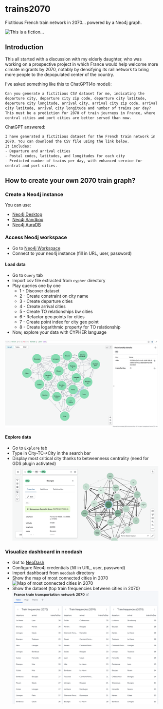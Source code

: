 # trains2070
Fictitious French train network in 2070... powered by a Neo4j graph.

![This is a fiction...](./images/map_french_train_network_2070.png "French train network 2070")

##  Introduction
This all started with a discussion with my elderly daughter, who was working on a prospective project in which France would help welcome more climate migrants by 2070, notably by densifying its rail network to bring more people to the depopulated center of the country.

I've asked something like this to ChatGPT(4o model):
```
Can you generate a fictitious CSV dataset for me, indicating the departure city, departure city zip code, departure city latitude, departure city longitude, arrival city, arrival city zip code, arrival city latitude, arrival city longitude and number of trains per day?
This must be a prediction for 2070 of train journeys in France, where central cities and port cities are better served than now.
```

ChatGPT answered:
```
I have generated a fictitious dataset for the French train network in 2070. You can download the CSV file using the link below.
It includes:
- Departure and arrival cities
- Postal codes, latitudes, and longitudes for each city
- Predicted number of trains per day, with enhanced service for central and port cities.
```

## How to create your own 2070 train graph?
### Create a Neo4j instance
You can use:
* [Neo4j Desktop](https://neo4j.com/docs/desktop-manual/current/installation/ "Using Neo4j Enterprise Edition Developer license on your desktop")
* [Neo4j Sandbox](https://neo4j.com/sandbox/ "Experience Neo4j in a click with the Sandbox")
* [Neo4j AuraDB](https://neo4j.com/product/auradb "Fully Managed Graph Database")

### Access Neo4j workspace
* Go to [Neo4j Workspace](https://workspace.neo4j.io)
* Connect to your neo4j instance (fill in URL, user, password)

#### Load data
* Go to `Query` tab
* Import csv file extracted from `cypher` directory
* Play queries one by one
  * 1 - Discover dataset
  * 2 - Create constraint on city name
  * 3 - Create departure cities
  * 4 - Create arrival cities
  * 5 - Create TO relationships bw cities
  * 6 - Refactor geo points for cities
  * 7 - Create point index for city geo point
  * 8 - Create logarithmic property for TO relationship
* Now, explore your data with CYPHER language

![Graph of French Train Network in 2070](./images/graph_of_french_train_network_2070.png "Graph of French Train Network in 2070")

#### Explore data
* Go to `Explore` tab
* Type in City-TO->City in the search bar
* Display most critical city thanks to betweenness centrality (need for GDS plugin activated)
![Most critical city is Bourges in 2070](./images/betweenness_centrality_bourges.png "Most critical city is Bourges in 2070")

### Visualize dashboard in neodash
* Got to [NeoDash](https://neodash.graphapp.io/ "NeoDash - Dashboard Builder for Neo4j")
* Configure Neo4j credentials (fill in URL, user, password)
* Import dashboard from `neodash` directory
* Show the map of most connected cities in 2070
![Map of most connected cities in 2070](./images/map_french_train_network_2070.png "Map of most connected cities in 2070")
* Show the dataset (top train frequencies between cities in 2070)
![Table of most connected cities in 2070](./images/neodash_table_dataset.png "Table of most connected cities in 2070")